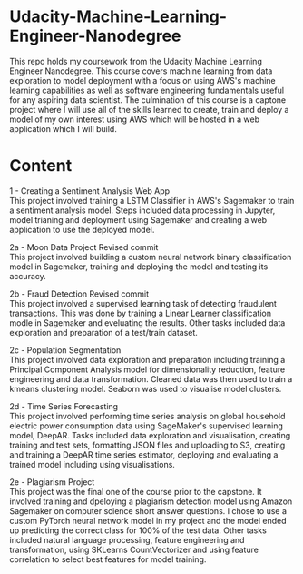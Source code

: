 # Udacity-Machine-Learning-Engineer-Nanodegree
This repo holds my coursework from the Udacity Machine Learning Engineer Nanodegree. This course covers machine learning from data exploration to model deployment with a focus on using AWS's machine learning capabilities as well as software engineering fundamentals useful for any aspiring data scientist. The culmination of this course is a captone project where I will use all of the skills learned to create, train and deploy a model of my own interest using AWS which will be hosted in a web application which I will build.

# Content

1 - Creating a Sentiment Analysis Web App  
This project involved training a LSTM Classifier in AWS's Sagemaker to train a sentiment analysis model. Steps included data processing in Jupyter, model trianing and deployment using Sagemaker and creating a web application to use the deployed model.  

2a - Moon Data Project	Revised commit  
This project involved building a custom neural network binary classification model in Sagemaker, training and deploying the model and testing its accuracy.  

2b - Fraud Detection	Revised commit  
This project involved a supervised learning task of detecting fraudulent transactions. This was done by training a Linear Learner classification modle in Sagemaker and eveluating the results. Other tasks included data exploration and preparation of a test/train dataset.  

2c - Population Segmentation  
This project involved data exploration and preparation including training a Principal Component Analysis model for dimensionality reduction, feature engineering and data transformation. Cleaned data was then used to train a kmeans clustering model. Seaborn was used to visualise model clusters.  

2d - Time Series Forecasting  
This project involved performing time series analysis on global household electric power consumption data using SageMaker's supervised learning model, DeepAR. Tasks included data exploration and visualisation, creating training and test sets, formatting JSON files and uploading to S3, creating and training a DeepAR time series estimator, deploying and evaluating a trained model including using visualisations.  

2e - Plagiarism Project  
This project was the final one of the course prior to the capstone. It involved training and dpeloying a plagiarism detection model using Amazon Sagemaker on computer science short answer questions. I chose to use a custom PyTorch neural network model in my project and the model ended up predicting the correct class for 100% of the test data. Other tasks included natural language processing, feature engineering and transformation, using SKLearns CountVectorizer and using feature correlation to select best features for model training.
